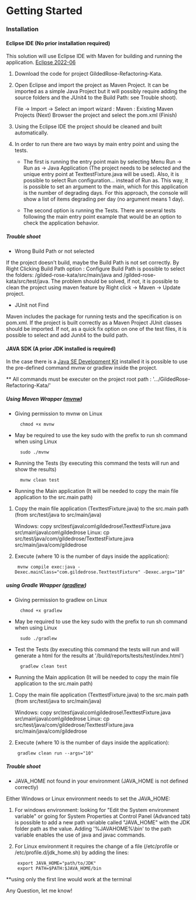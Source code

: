 # Getting Started

### Installation

#### Eclipse IDE (No prior installation required)

This solution will use Eclipse IDE with Maven for building and running the application.
[Eclipse 2022-06](https://www.eclipse.org/downloads/)

1. Download the code for project GildedRose-Refactoring-Kata.

2. Open Eclipse and import the project as Maven Project. It can be imported as a simple Java Project but it will possibly require adding the source folders and the JUnit4 to the Build Path: see Trouble shoot).

   File -> Import -> Select an import wizard : Maven : Existing Maven Projects (Next) Browser the project and select the pom.xml (Finish)

3. Using the Eclipse IDE the project should be cleaned and built automatically.

4. In order to run there are two ways by main entry point and using the tests. 
   
   * The first is running the entry point main by selecting Menu Run -> Run as -> Java Application (The project needs to be selected and the unique entry point at TexttestFixture.java will be used). Also, it is possible to select Run configuration... instead of Run as. This way, it is possible to set an argument to the main, which for this application is the number of degrading days. For this approach, the console will show a list of items degrading per day (no argument means 1 day).
   
   * The second option is running the Tests. There are several tests following the main entry point example that would be an option to check the application behavior.

##### Trouble shoot

* Wrong Build Path or not selected

If the project doesn't build, maybe the Build Path is not set correctly. By Right Clicking Build Path option : Configure Build Path is possible to select the folders: /gilded-rose-kata/src/main/java and /gilded-rose-kata/src/test/java. The problem should be solved, if not, it is possible to clean the project using maven feature by Right click -> Maven -> Update project.

* JUnit not Find

Maven includes the package for running tests and the specification is on pom.xml. If the project is built correctly as a Maven Project JUnit classes should be imported. If not, as a quick fix option on one of the test files, it is possible to select and add Junit4 to the build path.

#### JAVA SDK (A prior JDK installed is required)

In the case there is a [Java SE Development Kit](https://www.oracle.com/ca-en/java/technologies/javase/javase8-archive-downloads.html) installed it is possible to use the pre-defined command mvnw or gradlew inside the project.

** All commands must be executer on the project root path : '.../GildedRose-Refactoring-Kata/'

##### Using Maven Wrapper ([mvnw](https://maven.apache.org/wrapper/))

* Giving permission to mvnw on Linux

		chmod +x mvnw

* May be required to use the key sudo with the prefix to run sh command when using Linux

		sudo ./mvnw
		
* Running the Tests (by executing this command the tests will run and show the results)
		
		mvnw clean test
	
* Running the Main application (It will be needed to copy the main file application to the src.main path)

1. Copy the main file application (TexttestFixture.java) to the src.main path (from src/test/java to src/main/java)
	
	Windows: copy src\test\java\com\gildedrose\TexttestFixture.java src\main\java\com\gildedrose
	Linux: cp src/test/java/com/gildedrose/TexttestFixture.java src/main/java/com/gildedrose
	
2. Execute (where 10 is the number of days inside the application):

		mvnw compile exec:java -Dexec.mainClass="com.gildedrose.TexttestFixture" -Dexec.args="10"

##### using Gradle Wrapper ([gradlew](https://docs.gradle.org/current/userguide/gradle_wrapper.html))

* Giving permission to gradlew on Linux

		chmod +x gradlew

* May be required to use the key sudo with the prefix to run sh command when using Linux

		sudo ./gradlew

* Test  the Tests (by executing this command the tests will run and will generate a html for the results at '/build/reports/tests/test/index.html')
		
		gradlew clean test
	
* Running the Main application (It will be needed to copy the main file application to the src.main path)
1. Copy the main file application (TexttestFixture.java) to the src.main path (from src/test/java to src/main/java)
	
	Windows: copy src\test\java\com\gildedrose\TexttestFixture.java src\main\java\com\gildedrose
	Linux: cp src/test/java/com/gildedrose/TexttestFixture.java src/main/java/com/gildedrose
	
2. Execute (where 10 is the number of days inside the application):

		gradlew clean run --args="10"
	
##### Trouble shoot

* JAVA_HOME not found in your environment (JAVA_HOME is not defined correctly)

Either Windows or Linux environment needs to set the JAVA_HOME: 

1. For windows environment: looking for "Edit the System environment variable" or going for System Properties at Control Panel (Advanced tab) is possible to add a new path variable called "JAVA_HOME" with the JDK folder path as the value. Adding '%JAVAHOME%\bin' to the path variable enables the use of java and javac commands.

2. For Linux environment it requires the change of a file (/etc/profile or /etc/profile.d/jdk_home.sh) by adding the lines:   

		export JAVA_HOME="path/to/JDK"
		export PATH=$PATH:$JAVA_HOME/bin	
**using only the first line would work at the terminal
	
   
Any Question, let me know!
